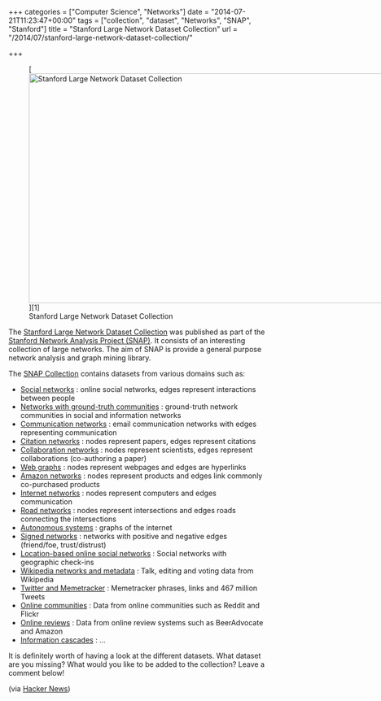 +++
categories = ["Computer Science", "Networks"]
date = "2014-07-21T11:23:47+00:00"
tags = ["collection", "dataset", "Networks", "SNAP", "Stanford"]
title = "Stanford Large Network Dataset Collection"
url = "/2014/07/stanford-large-network-dataset-collection/"

+++
<figure id="attachment_1927" style="width: 955px" class="wp-caption aligncenter">[<img class="wp-image-1927 size-full" src="https://blog.muehlburger.at/wp-content/uploads/2014/07/stanford-large-network-dataset-collection.png" alt="Stanford Large Network Dataset Collection" width="955" height="452" srcset="https://blog.muehlburger.at/wp-content/uploads/2014/07/stanford-large-network-dataset-collection.png 955w, https://blog.muehlburger.at/wp-content/uploads/2014/07/stanford-large-network-dataset-collection-300x141.png 300w" sizes="(max-width: 709px) 85vw, (max-width: 909px) 67vw, (max-width: 1362px) 62vw, 840px" />][1]<figcaption class="wp-caption-text">Stanford Large Network Dataset Collection</figcaption></figure> 

The <a title="Stanford Large Network Dataset Collection" href="https://snap.stanford.edu/data/" target="_blank">Stanford Large Network Dataset Collection</a> was published as part of the <a title="Stanford Network Analysis Project (SNAP)" href="http://snap.stanford.edu/" target="_blank">Stanford Network Analysis Project (SNAP)</a>. It consists of an interesting collection of large networks. The aim of SNAP is provide a general purpose network analysis and graph mining library.

The <a title="collection" href="https://snap.stanford.edu/data" target="_blank">SNAP Collection</a> contains datasets from various domains such as:

  * <a href="https://snap.stanford.edu/data/#socnets" target="_blank">Social networks</a> : online social networks, edges represent interactions between people
  * <a href="https://snap.stanford.edu/data/#communities" target="_blank">Networks with ground-truth communities</a> : ground-truth network communities in social and information networks
  * <a href="https://snap.stanford.edu/data/#email" target="_blank">Communication networks</a> : email communication networks with edges representing communication
  * <a href="https://snap.stanford.edu/data/#citnets" target="_blank">Citation networks</a> : nodes represent papers, edges represent citations
  * <a href="https://snap.stanford.edu/data/#canets" target="_blank">Collaboration networks</a> : nodes represent scientists, edges represent collaborations (co-authoring a paper)
  * <a href="https://snap.stanford.edu/data/#web" target="_blank">Web graphs</a> : nodes represent webpages and edges are hyperlinks
  * <a href="https://snap.stanford.edu/data/#amazon" target="_blank">Amazon networks</a> : nodes represent products and edges link commonly co-purchased products
  * <a href="https://snap.stanford.edu/data/#p2p" target="_blank">Internet networks</a> : nodes represent computers and edges communication
  * <a href="https://snap.stanford.edu/data/#road" target="_blank">Road networks</a> : nodes represent intersections and edges roads connecting the intersections
  * <a href="https://snap.stanford.edu/data/#as" target="_blank">Autonomous systems</a> : graphs of the internet
  * <a href="https://snap.stanford.edu/data/#signnets" target="_blank">Signed networks</a> : networks with positive and negative edges (friend/foe, trust/distrust)
  * <a href="https://snap.stanford.edu/data/#locnet" target="_blank">Location-based online social networks</a> : Social networks with geographic check-ins
  * <a href="https://snap.stanford.edu/data/#wikipedia" target="_blank">Wikipedia networks and metadata</a> : Talk, editing and voting data from Wikipedia
  * <a href="https://snap.stanford.edu/data/#twitter" target="_blank">Twitter and Memetracker</a> : Memetracker phrases, links and 467 million Tweets
  * <a href="https://snap.stanford.edu/data/#onlinecoms" target="_blank">Online communities</a> : Data from online communities such as Reddit and Flickr
  * <a href="https://snap.stanford.edu/data/#reviews" target="_blank">Online reviews</a> : Data from online review systems such as BeerAdvocate and Amazon
  * <a href="https://snap.stanford.edu/data/#cascades" target="_blank">Information cascades</a> : &#8230;

It is definitely worth of having a look at the different datasets. What dataset are you missing? What would you like to be added to the collection? Leave a comment below!

(via <a title="Hacker News" href="https://news.ycombinator.com/" target="_blank">Hacker News</a>)

 [1]: https://blog.muehlburger.at/wp-content/uploads/2014/07/stanford-large-network-dataset-collection.png